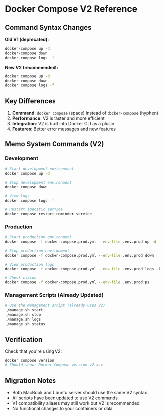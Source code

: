 # Docker Compose V2 Reference

## Command Syntax Changes

**Old V1 (deprecated):**
```bash
docker-compose up -d
docker-compose down
docker-compose logs -f
```

**New V2 (recommended):**
```bash
docker compose up -d
docker compose down  
docker compose logs -f
```

## Key Differences

1. **Command**: `docker compose` (space) instead of `docker-compose` (hyphen)
2. **Performance**: V2 is faster and more efficient
3. **Integration**: V2 is built into Docker CLI as a plugin
4. **Features**: Better error messages and new features

## Memo System Commands (V2)

### Development
```bash
# Start development environment
docker compose up -d

# Stop development environment  
docker compose down

# View logs
docker compose logs -f

# Restart specific service
docker compose restart reminder-service
```

### Production
```bash
# Start production environment
docker compose -f docker-compose.prod.yml --env-file .env.prod up -d

# Stop production environment
docker compose -f docker-compose.prod.yml --env-file .env.prod down

# View production logs
docker compose -f docker-compose.prod.yml --env-file .env.prod logs -f

# Check status
docker compose -f docker-compose.prod.yml --env-file .env.prod ps
```

### Management Scripts (Already Updated)
```bash
# Use the management script (already uses V2)
./manage.sh start
./manage.sh stop
./manage.sh logs
./manage.sh status
```

## Verification

Check that you're using V2:
```bash
docker compose version
# Should show: Docker Compose version v2.x.x
```

## Migration Notes

- Both MacBook and Ubuntu server should use the same V2 syntax
- All scripts have been updated to use V2 commands
- V1 compatibility aliases may still work but V2 is recommended
- No functional changes to your containers or data